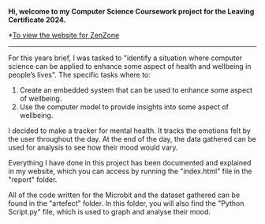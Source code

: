 **Hi, welcome to my Computer Science Coursework project for the Leaving Certificate 2024.**

*[To view the website for ZenZone](https://kashi618.github.io/ZenZone/)



---



For this years brief, I was tasked to "identify a situation where computer science can be applied to enhance some aspect of health and wellbeing in people’s lives".
The specific tasks where to:
  1) Create an embedded system that can be used to enhance some aspect of wellbeing.
  2) Use the computer model to provide insights into some aspect of wellbeing.

I decided to make a tracker for mental health. It tracks the emotions felt by the user throughout the day. At the end of the day, the data gathered can be used for analysis to see how their mood would vary.

Everything I have done in this project has been documented and explained in my website, which you can access by running the "index.html" file in the "report" folder.

All of the code written for the Microbit and the dataset gathered can be found in the "artefect" folder. In this folder, you will also find the "Python Script.py" file, which is used to graph and analyse their mood.
